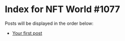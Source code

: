 # Index for NFT World #1077
Posts will be displayed in the order below:

- [Your first post](./001-first.md)

